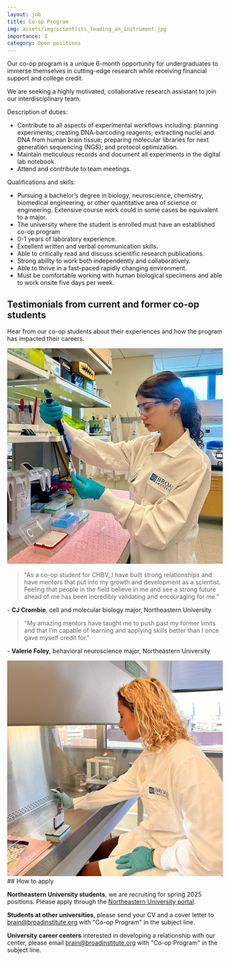 ```yaml
---
layout: job
title: Co-op Program
img: assets/img/scientists_loading_an_instrument.jpg
importance: 3
category: Open positions
---
```


Our co-op program is a unique 6-month opportunity for undergraduates to immerse themselves in cutting-edge research while receiving financial support and college credit.  

We are seeking a highly motivated, collaborative research assistant to join our interdisciplinary team. 

Description of duties:
- Contribute to all aspects of experimental workflows including: planning experiments; creating DNA-barcoding reagents; extracting nuclei and DNA from human brain tissue; preparing molecular libraries for next generation sequencing (NGS); and protocol optimization.
- Maintain meticulous records and document all experiments in the digital lab notebook.
- Attend and contribute to team meetings.

Qualifications and skills:
- Pursuing a bachelor’s degree in biology, neuroscience, chemistry, biomedical engineering, or other quantitative area of science or engineering. Extensive course work could in some cases be equivalent to a major.
- The university where the student is enrolled must have an established co-op program
- 0-1 years of laboratory experience.
- Excellent written and verbal communication skills.
- Able to critically read and discuss scientific research publications.
- Strong ability to work both independently and collaboratively.
- Able to thrive in a fast-paced rapidly changing environment.
- Must be comfortable working with human biological specimens and able to work onsite five days per week.

## Testimonials from current and former co-op students

Hear from our co-op students about their experiences and how the program has impacted their careers.

<div class="testimonials">
  <div class="testimonial-item">
    <img src="/assets/img/cj_crombie_wetlab.jpg" alt="CJ Crombie uses a pipette to transfer liquid in a lab"/>
    <div style="flex: 1;">
      <blockquote>
        "As a co-op student for CHBV, I have built strong relationships and have mentors that put into my growth and development as a scientist. Feeling that people in the field believe in me and see a strong future ahead of me has been incredibly validating and encouraging for me."
      </blockquote>
      <div class="blockquote-source">
        <p>- <strong>CJ Crombie</strong>, cell and molecular biology major, Northeastern University</p>
      </div>
    </div>
  </div>
  <div class="testimonial-item">
    <div style="flex: 1;">
      <blockquote>
        "My amazing mentors have taught me to push past my former limits and that I’m capable of learning and applying skills better than I once gave myself credit for."
      </blockquote>
      <div class="blockquote-source">
        <p>- <strong>Valerie Foley</strong>, behavioral neuroscience major, Northeastern University</p>
      </div>
    </div>
    <img src="/assets/img/valerie_foley_wetlab.jpg" alt="Valerie Foley uses a pipette to transfer liquid in a safety cabinet in a lab"/>
  </div>
</div>
## How to apply

**Northeastern University students**, we are recruiting for spring 2025 positions. Please apply through the [Northeastern University portal](https://northeastern-csm.symplicity.com/students/?signin_tab=0).

**Students at other universities**, please send your CV and a cover letter to <a href="mailto:brain@broadinstitute.org?subject=Co-op Program">brain@broadinstitute.org</a> with "Co-op Program" in the subject line.

**University career centers** interested in developing a relationship with our center, please email <a href="mailto:brain@broadinstitute.org?subject=Co-op Program">brain@broadinstitute.org</a> with "Co-op Program" in the subject line.

